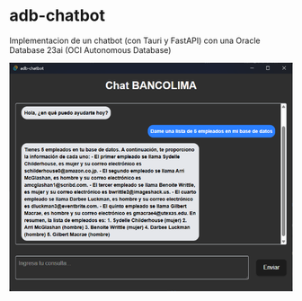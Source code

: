 # adb-chatbot

Implementacion de un chatbot (con Tauri y FastAPI) con una Oracle Database 23ai (OCI Autonomous Database)

![](./docs/preview.png)

